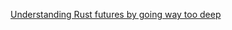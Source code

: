 [Understanding Rust futures by going way too deep](https://fasterthanli.me/articles/understanding-rust-futures-by-going-way-too-deep)
